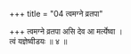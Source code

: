 +++
title = "04 त्वमग्ने व्रतपा"

+++
त्वमग्ने व्रतपा असि देव आ मर्त्येष्वा ।  
त्वं यज्ञेष्वीडयः ॥ ४ ॥